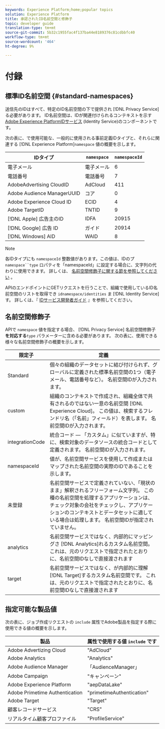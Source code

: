 ```yaml
---
keywords: Experience Platform;home;popular topics
solution: Experience Platform
title: 承認されたID名前空間と修飾子
topic: developer guide
translation-type: tm+mt
source-git-commit: 5b32c1955fac4f137ba44e8189376c81cdbbfc40
workflow-type: tm+mt
source-wordcount: '464'
ht-degree: 9%

---
```



# 付録

## 標準ID名前空間 {#standard-namespaces}

送信先のIDはすべて、特定のID名前空間の下で提供され [!DNL Privacy Service] る必要があります。 ID名前空間は、IDが関連付けられるコンテキストを示す [Adobe Experience PlatformIDサービス](../../identity-service/home.md) (Identity Service)のコンポーネントです。

次の表に、で使用可能な、一般的に使用される事前定義IDタイプと、それらに関連する [!DNL Experience Platform]`namespace` 値の概要を示します。

| IDタイプ | `namespace` | `namespaceId` |
| --- | --- | --- |
| 電子メール | 電子メール | 6 |
| 電話番号 | 電話番号 | 7 |
| AdobeAdvertising CloudID | AdCloud | 411 |
| Adobe Audience ManagerUUID | コア | 0 |
| Adobe Experience Cloud ID | ECID | 4 |
| Adobe TargetID | TNTID | 9 |
| [!DNL Apple] 広告主のID | IDFA | 20915 |
| [!DNL Google] 広告 ID | ガイド | 20914 |
| [!DNL Windows] AID | WAID | 8 |

>[!NOTE]
>
>各IDタイプにも `namespaceId` 整数値があります。この値は、IDのプ `namespace``type` ロパティを「namespaceId」に設定する場合に、文字列の代わりに使用できます。 詳しくは、 [名前空間修飾子に関する節を参照してください](#namespace-qualifiers) 。

APIのエンドポイントにGETリクエストを行うことで、組織で使用しているID名前空間のリストを取得でき `idnamespace/identities` ま [!DNL Identity Service] す。 詳しくは、『 [IDサービス開発者ガイド](../../identity-service/api/getting-started.md) 』を参照してください。

## 名前空間修飾子

APIで `namespace` 値を指定する場合、 [!DNL Privacy Service] 名前空間修飾子 **を対応する**`type` パラメーターに含める必要があります。 次の表に、使用できる様々な名前空間修飾子の概要を示します。

| 限定子 | 定義 |
| --------- | ---------- |
| Standard | 個々の組織のデータセットに結び付けられず、グローバルに定義された標準名前空間の1つ（電子メール、電話番号など）。 名前空間IDが入力されます。 |
| custom | 組織のコンテキストで作成され、組織全体で共有されるのではない一意の名前空間 [!DNL Experience Cloud]。 この値は、検索するフレンドリ名（「名前」フィールド）を表します。 名前空間IDが入力されます。 |
| integrationCode | 統合コード — 「カスタム」に似ていますが、特に、検索対象のデータソースの統合コードとして定義されます。 名前空間IDが入力されます。 |
| namespaceId | 値が、名前空間サービスを使用して作成またはマップされた名前空間の実際のIDであることを示します。 |
| 未登録 | 名前空間サービスで定義されていない、「現状のまま」解釈されるフリーフォーム文字列。 この種の名前空間を処理するアプリケーションは、チェック対象の会社をチェックし、アプリケーションのコンテキストとデータセットに適している場合は処理します。 名前空間IDが指定されていません。 |
| analytics | 名前空間サービスではなく、内部的にマッピングさ [!DNL Analytics]れるカスタム名前空間。 これは、元のリクエストで指定されたとおりに、名前空間IDなしで直接渡されます |
| target | 名前空間サービスではなく、が内部的に理解 [!DNL Target]するカスタム名前空間です。 これは、元のリクエストで指定されたとおりに、名前空間IDなしで直接渡されます |

## 指定可能な製品値

次の表に、ジョブ作成リクエストの `include` 属性でAdobe製品を指定する際に使用できる値の概要を示します。

| 製品 | 属性で使用する値 `include` です |
--- | ---
| Adobe Advertizing Cloud | &quot;AdCloud&quot; |
| Adobe Analytics | &quot;Analytics&quot; |
| Adobe Audience Manager | 「AudienceManager」 |
| Adobe Campaign | &quot;キャンペーン&quot; |
| Adobe Experience Platform | &quot;aepDataLake&quot; |
| Adobe Primetime Authentication | &quot;primetimeAuthentication&quot; |
| Adobe Target | &quot;Target&quot; |
| 顧客レコードサービス | &quot;CRS&quot; |
| リアルタイム顧客プロファイル | &quot;ProfileService&quot; |